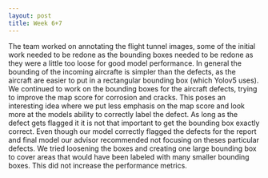 ```yaml
---
layout: post
title: Week 6+7
---
```


The team worked on annotating the flight tunnel images, some of the initial work needed to be redone as the bounding boxes needed to be redone as they were a little too loose for good model performance. In general the bounding of the incoming aircrafte is simpler than the defects, as the aircraft are easier to put in a rectangular bounding box (which Yolov5 uses).
We continued to work on the bounding boxes for the aircraft defects, trying to improve the map score for corrosion and cracks. This poses an interesting idea where we put less emphasis on the map score and look more at the models ability to correctly label the defect. As long as the defect gets flagged it it is not that important to get the bounding box exactly correct. Even though our model correctly flagged the defects for the report and final model our advisor recommended not focusing on theses particular defects. We tried loosening the boxes and creating one large bounding box to cover areas that would have been labeled with many smaller bounding boxes. This did not increase the performance metrics.
